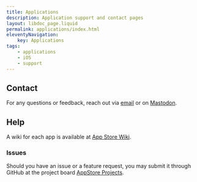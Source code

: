 ```yaml
---
title: Applications
description: Application support and contact pages
layout: libdoc_page.liquid
permalink: applications/index.html
eleventyNavigation:
    key: Applications
tags:
    - applications
    - iOS
    - support
---
```


## Contact

For any questions or feedback, reach out via [email](mailto:contact@adamjolicoeur.com) or on [Mastodon](https://mastodon.world/deck/@adamjol).

## Help

A wiki for each app is available at [App Store Wiki](https://blog.adamjolicoeur.com/blog/tags/wiki).

### Issues

Should you have an issue or a feature request, you may submit it through GitHub at the project board [AppStore Projects](https://github.com/users/AdamJ/projects/6).

